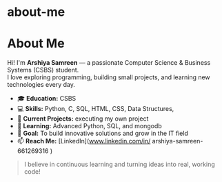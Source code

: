 # about-me
# About Me

Hi! I'm **Arshiya Samreen** — a passionate Computer Science & Business Systems (CSBS) student.  
I love exploring programming, building small projects, and learning new technologies every day.  

- 🎓 **Education:** CSBS 
- 💻 **Skills:** Python, C, SQL, HTML, CSS, Data Structures, 
- 🔭 **Current Projects:** executing my own project
- 🌱 **Learning:** Advanced Python, SQL, and  mongodb
- 🎯 **Goal:** To build innovative solutions and grow in the IT field  
- 📫 **Reach Me:** [LinkedIn](www.linkedin.com/in/
arshiya-samreen-661269316
)  

> I believe in continuous learning and turning ideas into real, working code!


